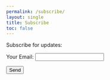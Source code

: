 ```yaml
---
permalink: /subscribe/
layout: single
title: Subscribe
toc: false
---
```


Subscribe for updates:

<form name="contact" method="POST" data-netlify="true">
  <p>
    <label>Your Email: <input type="email" name="email" /></label>
  </p>
  <p>
    <button type="submit">Send</button>
  </p>
</form>